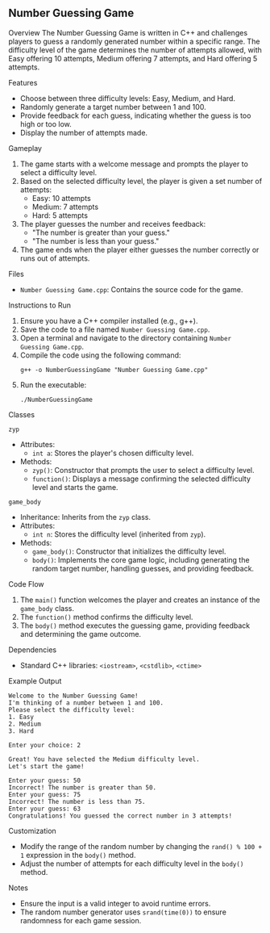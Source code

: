 ## Number Guessing Game

Overview
The Number Guessing Game is written in C++ and challenges players to guess a randomly generated number within a specific range. The difficulty level of the game determines the number of attempts allowed, with Easy offering 10 attempts, Medium offering 7 attempts, and Hard offering 5 attempts.

Features
- Choose between three difficulty levels: Easy, Medium, and Hard.
- Randomly generate a target number between 1 and 100.
- Provide feedback for each guess, indicating whether the guess is too high or too low.
- Display the number of attempts made.

Gameplay
1. The game starts with a welcome message and prompts the player to select a difficulty level.
2. Based on the selected difficulty level, the player is given a set number of attempts:
   - Easy: 10 attempts
   - Medium: 7 attempts
   - Hard: 5 attempts
3. The player guesses the number and receives feedback:
   - "The number is greater than your guess."
   - "The number is less than your guess."
4. The game ends when the player either guesses the number correctly or runs out of attempts.

Files
- `Number Guessing Game.cpp`: Contains the source code for the game.

Instructions to Run
1. Ensure you have a C++ compiler installed (e.g., g++).
2. Save the code to a file named `Number Guessing Game.cpp`.
3. Open a terminal and navigate to the directory containing `Number Guessing Game.cpp`.
4. Compile the code using the following command:
   ```
   g++ -o NumberGuessingGame "Number Guessing Game.cpp"
   ```
5. Run the executable:
   ```
   ./NumberGuessingGame
   ```

Classes

`zyp`
- Attributes:
  - `int a`: Stores the player's chosen difficulty level.
- Methods:
  - `zyp()`: Constructor that prompts the user to select a difficulty level.
  - `function()`: Displays a message confirming the selected difficulty level and starts the game.

`game_body`
- Inheritance: Inherits from the `zyp` class.
- Attributes:
  - `int n`: Stores the difficulty level (inherited from `zyp`).
- Methods:
  - `game_body()`: Constructor that initializes the difficulty level.
  - `body()`: Implements the core game logic, including generating the random target number, handling guesses, and providing feedback.

Code Flow
1. The `main()` function welcomes the player and creates an instance of the `game_body` class.
2. The `function()` method confirms the difficulty level.
3. The `body()` method executes the guessing game, providing feedback and determining the game outcome.

Dependencies
- Standard C++ libraries: `<iostream>`, `<cstdlib>`, `<ctime>`

Example Output
```
Welcome to the Number Guessing Game!
I'm thinking of a number between 1 and 100.
Please select the difficulty level:
1. Easy
2. Medium
3. Hard

Enter your choice: 2

Great! You have selected the Medium difficulty level.
Let's start the game!

Enter your guess: 50
Incorrect! The number is greater than 50.
Enter your guess: 75
Incorrect! The number is less than 75.
Enter your guess: 63
Congratulations! You guessed the correct number in 3 attempts!
```

Customization
- Modify the range of the random number by changing the `rand() % 100 + 1` expression in the `body()` method.
- Adjust the number of attempts for each difficulty level in the `body()` method.

Notes
- Ensure the input is a valid integer to avoid runtime errors.
- The random number generator uses `srand(time(0))` to ensure randomness for each game session.



